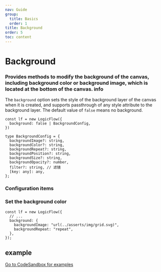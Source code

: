 ```yaml
---
nav: Guide
group:
  title: Basics
  order: 1
title: Background
order: 5
toc: content
---
```


# Background

### Provides methods to modify the background of the canvas, including background color or background image, which is located at the bottom of the canvas. <Badge>info</Badge>

The `background` option sets the style of the background layer of the canvas when it is created, and
supports passthrough of any style attribute to the background layer. The default value of `false`
means no background.

```tsx | pure
const lf = new LogicFlow({
  background: false | BackgroundConfig,
})

type BackgroundConfig = {
  backgroundImage?: string,
  backgroundColor?: string,
  backgroundRepeat?: string,
  backgroundPosition?: string,
  backgroundSize?: string,
  backgroundOpacity?: number,
  filter?: string, // 滤镜
  [key: any]: any,
};
```

### Configuration items

### Set the background color

```tsx | pure
const lf = new LogicFlow({
  // ...
  background: {
    backgroundImage: "url(../asserts/img/grid.svg)",
    backgroundRepeat: "repeat",
  },
});
```

## example

<a href="https://codesandbox.io/embed/infallible-goldberg-mrwgz?fontsize=14&hidenavigation=1&theme=dark&view=preview" target="_blank"> Go to CodeSandbox for examples</a>
